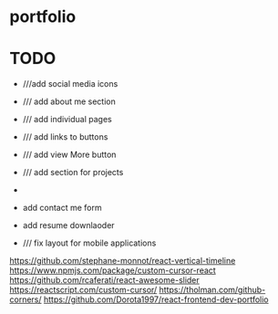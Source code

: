 # portfolio

# TODO
- ///add social media icons 
- /// add about me section
- /// add individual pages
- /// add links to buttons

- /// add view More button
- /// add section for projects
- 
- add contact me form
- add resume downlaoder

- /// fix layout for mobile applications

<https://github.com/stephane-monnot/react-vertical-timeline>
<https://www.npmjs.com/package/custom-cursor-react>
<https://github.com/rcaferati/react-awesome-slider>
<https://reactscript.com/custom-cursor/>
<https://tholman.com/github-corners/>
<https://github.com/Dorota1997/react-frontend-dev-portfolio>